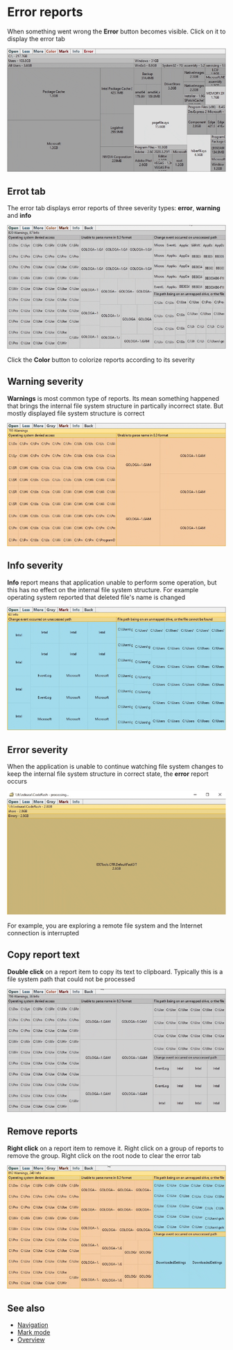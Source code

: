 # Error reports

When something went wrong the **Error** button becomes visible. Click on it to display the error tab

![Error button](Images/error_button.gif)

## Errot tab

The error tab displays error reports of three severity types: **error**, **warning** and **info**

![Error tab](Images/error_tab.gif)

Click the **Color** button to colorize reports according to its severity 

## Warning severity

**Warnings** is most common type of reports. Its mean something happened that brings the internal file system structure in partically incorrect state. But mostly displayed file system structure is correct

![Warning report](Images/warning_report.gif)

## Info severity

**Info** report means that application unable to perform some operation, but this has no effect on the internal file system structure. For example operating system reported that deleted file's name is changed

![Info report](Images/info_report.gif)

## Error severity

When the application is unable to continue watching file system changes to keep the internal file system structure in correct state, the **error** report occurs

![Error report](Images/error_report.gif)

For example, you are exploring a remote file system and the Internet connection is interrupted

## Copy report text

**Double click** on a report item to copy its text to clipboard. Typically this is a file system path that could not be processed

![Copy report text](Images/error_copy.gif)

## Remove reports

**Right click** on a report item to remove it. Right click on a group of reports to remove the group. Right click on the root node to clear the error tab

![Remove reports](Images/error_remove.gif)

## See also
- [Navigation](Navigation.md)
- [Mark mode](MarkMode.md)
- [Overview](../README.md)